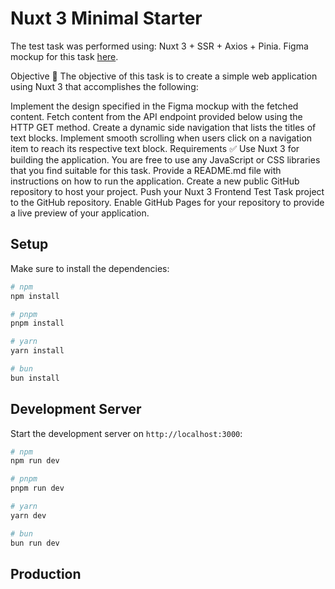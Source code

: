 # Nuxt 3 Minimal Starter
The test task was performed using: Nuxt 3 + SSR + Axios + Pinia.
Figma mockup for this task [here](https://www.figma.com/file/v3CCxMyLUZtRPdESGCUzHR/Nuxt-Front-End-Test-Task?type=design&node-id=20-20&mode=design&t=nt4fcTK09MkLvzYd-0).

Objective 🎯
The objective of this task is to create a simple web application using Nuxt 3 that accomplishes the following:

Implement the design specified in the Figma mockup with the fetched content.
Fetch content from the API endpoint provided below using the HTTP GET method.
Create a dynamic side navigation that lists the titles of text blocks.
Implement smooth scrolling when users click on a navigation item to reach its respective text block.
Requirements ✅
Use Nuxt 3 for building the application.
You are free to use any JavaScript or CSS libraries that you find suitable for this task.
Provide a README.md file with instructions on how to run the application.
Create a new public GitHub repository to host your project.
Push your Nuxt 3 Frontend Test Task project to the GitHub repository.
Enable GitHub Pages for your repository to provide a live preview of your application.

## Setup

Make sure to install the dependencies:

```bash
# npm
npm install

# pnpm
pnpm install

# yarn
yarn install

# bun
bun install
```

## Development Server

Start the development server on `http://localhost:3000`:

```bash
# npm
npm run dev

# pnpm
pnpm run dev

# yarn
yarn dev

# bun
bun run dev
```

## Production
